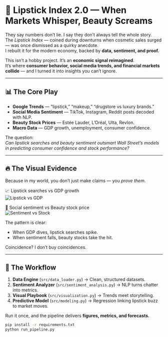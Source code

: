 # 💄 Lipstick Index 2.0 — When Markets Whisper, Beauty Screams

They say numbers don’t lie. I say they don’t always tell the whole story.  
The *Lipstick Index* — coined during downturns when cosmetic sales surged — was once dismissed as a quirky anecdote.  
I rebuilt it for the modern economy, backed by **data, sentiment, and proof.**

This isn’t a hobby project. It’s an **economic signal reimagined**.  
It’s where **consumer behavior, social media trends, and financial markets collide** — and I turned it into insights you can’t ignore.

---

## 📊 The Core Play
- **Google Trends** — “lipstick,” “makeup,” “drugstore vs luxury brands.”  
- **Social Media Sentiment** — TikTok, Instagram, Reddit posts decoded with NLP.  
- **Beauty Stock Prices** — Estée Lauder, L’Oréal, Ulta, Revlon.  
- **Macro Data** — GDP growth, unemployment, consumer confidence.  

The question:  
*Can lipstick searches and beauty sentiment outsmart Wall Street’s models in predicting consumer confidence and stock performance?*  

---

## 🔥 The Visual Evidence
Because in my world, you don’t just make claims — you *prove them.*  

📈 Lipstick searches vs GDP growth  
![Lipstick vs GDP](outputs/figures/trends_vs_gdp.png)  

💬 Social sentiment vs Beauty stock price  
![Sentiment vs Stock](outputs/figures/sentiment_vs_stock.png)  

The pattern is clear:  
- When GDP dives, lipstick searches spike.  
- When sentiment falls, beauty stocks take the hit.  

Coincidence? I don’t buy coincidences.  

---

## 🚀 The Workflow
1. **Data Engine** (`src/data_loader.py`) → Clean, structured datasets.  
2. **Sentiment Analyzer** (`src/sentiment_analysis.py`) → NLP turns chatter into metrics.  
3. **Visual Playbook** (`src/visualization.py`) → Trends meet storytelling.  
4. **Predictive Model** (`src/modeling.py`) → Regression linking lipstick buzz to market moves.  

Run it once, and the pipeline delivers **figures, metrics, and forecasts.**

```bash
pip install -r requirements.txt
python run_pipeline.py
